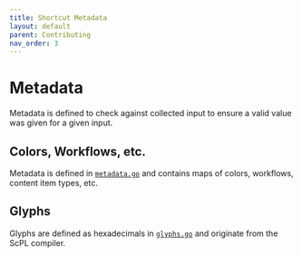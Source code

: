 ```yaml
---
title: Shortcut Metadata
layout: default
parent: Contributing
nav_order: 3
---
```


# Metadata

Metadata is defined to check against collected input to ensure a valid value was given for a given input.

## Colors, Workflows, etc.

Metadata is defined in [`metadata.go`](https://github.com/electrikmilk/cherri/blob/main/metadata.go) and contains maps of colors, workflows, content item types, etc.

## Glyphs

Glyphs are defined as hexadecimals in [`glyphs.go`](https://github.com/electrikmilk/cherri/blob/main/glyphs.go) and originate from the ScPL compiler.

